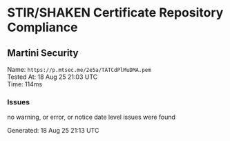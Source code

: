 # STIR/SHAKEN Certificate Repository Compliance

## Martini Security

Name: `https://p.mtsec.me/2e5a/TATCdPlMuDMA.pem`\
Tested At: 18 Aug 25 21:03 UTC\
Time: 114ms

### Issues

no warning, or error, or notice date level issues were found

Generated: 18 Aug 25 21:13 UTC